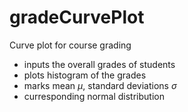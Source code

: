 # gradeCurvePlot
Curve plot for course grading

- inputs the overall grades of students
- plots histogram of the grades
- marks mean $\mu$, standard deviations $\sigma$
- curresponding normal distribution
